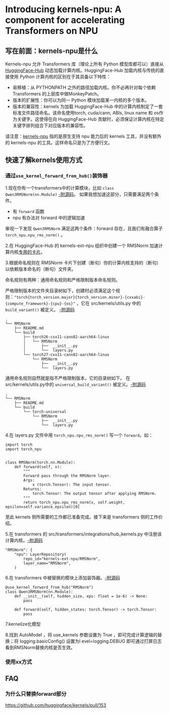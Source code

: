 # Introducing kernels-npu: A component for accelerating Transformers on NPU

## 写在前面：kernels-npu是什么
Kernels-npu 允许 Transformers 库（理论上所有 Python 模型库都可以）直接从 [HuggingFace-Hub](https://huggingface.co/) 动态加载计算内核。HuggingFace-Hub 加载内核与传统的直接使用 Python 计算内核的区别在于其具备以下特性：

- 易移植：从 PYTHONPATH 之外的路径加载内核。你不必再针对每个依赖 Transformers 的上层库中做MonkeyPatch。
- 版本的扩展性：你可以为同一 Python 模块加载某一内核的多个版本。
- 版本的兼容性：kernels 为加载 HuggingFace-Hub 中的计算内核制定了一套标准文件路径命名。该命名使用torch, cuda/cann, ABIs, linux name 和 os作为关键字。这使得在向 HuggingFace-Hub 贡献时，必须保证计算内核在特定关键字排列组合下对应版本的兼容性。

请注意：[kernels-npu](https://github.com/huggingface/kernels) 指的是原生支持 npu 能力后的 kernels 工具，并没有额外的 kernels-npu 的工具。这样命名只是为了方便行文。

## 快速了解kernels使用方式

### 通过`use_kernel_forward_from_hub()`装饰器

1.现在你有一个transformers中的计算模块，比如 `class Qwen3RMSNorm(nn.Module)` [-附源码](https://github.com/huggingface/transformers/blob/main/src/transformers/models/qwen3/modeling_qwen3.py#L50-L67)。 如果我想加速这部分，只需要满足两个条件。

- 有 `forward` 函数
- npu 有办法对 forward 中的逻辑加速

审视一下发现 `Qwen3RMSNorm` 满足这两个条件：forward 存在，且我们有融合算子 `torch_npu.npu_rms_norm()` 。

2.在 HuggingFace-Hub 的 kernels-ext-npu 组织中创建一个 RMSNorm 加速计算内核[专用的卡片](https://huggingface.co/kernels-ext-npu/RMSNorm)。

3.根据命名规则在 RMSNorm 卡片下创建（断句）你的计算内核支持的（断句）以依赖版本命名的（断句）文件夹。

命名规则有两种：通用命名规则和严格限制版本命名规则。

严格限制版本的文件夹目录树如下，创建时必须满足这个规则：`"torch{torch_version.major}{torch_version.minor}-{cxxabi}-{compute_framework}-{cpu}-{os}"` ，它在 src/kernels/utils.py 中的 `build_variant()` 被定义。 [-附源码](https://github.com/huggingface/kernels/blob/main/src/kernels/utils.py#L46-L80)

```
.
└── RMSNorm
    ├── README.md
    └── build
        ├── torch26-cxx11-cann82-aarch64-linux
        │   └── RMSNorm
        │       ├──  __init__.py
        │       └──  layers.py
        └── torch27-cxx11-cann82-aarch64-linux
            └── RMSNorm
                ├──  __init__.py
                └──  layers.py
```

通用命名规则自然就是指不严格限制版本，它的目录树如下。 在src/kernels/utils.py中的 `universal_build_variant()` 被定义。[-附源码](https://github.com/huggingface/kernels/blob/main/src/kernels/utils.py#L83-L85)

```
.
└── RMSNorm
    ├── README.md
    └── build
        └── torch-universal
            └── RMSNorm
                ├──  __init__.py
                └──  layers.py
```

4.在 layers.py 文件中用 `torch_npu.npu_rms_norm()` 写一个 `forward`。如：

```
import torch
import torch_npu


class RMSNorm(torch.nn.Module):
    def forward(self, x):
        """
        Forward pass through the RMSNorm layer.
        Args:
            x (torch.Tensor): The input tensor.
        Returns:
            torch.Tensor: The output tensor after applying RMSNorm.
        """
        return torch_npu.npu_rms_norm(x, self.weight, epsilon=self.variance_epsilon)[0]
```

至此 kernels 侧所需要的工作都已准备完成。接下来是 transformers 侧的工作价绍。

5.在 transformers 的 src/transformers/integrations/hub_kernels.py 中注册该计算内核。[-附源码](https://github.com/huggingface/transformers/blob/main/src/transformers/integrations/hub_kernels.py#L49)

```
"RMSNorm": {
    "npu": LayerRepository(
        repo_id="kernels-ext-npu/RMSNorm",
        layer_name="RMSNorm",
    )
```

6.在 transformers 中被替换的模块上添加装饰器。[-附源码](https://github.com/huggingface/transformers/blob/main/src/transformers/models/qwen3/modeling_qwen3.py#L49)

```
@use_kernel_forward_from_hub("RMSNorm")
class Qwen3RMSNorm(nn.Module):
    def __init__(self, hidden_size, eps: float = 1e-6) -> None:
        pass

    def forward(self, hidden_states: torch.Tensor) -> torch.Tensor:
        pass
```

7.kernelize化模型

8.找到 AutoModel ，将 use_kernels 参数设置为 True ，即可完成计算逻辑的替换；将 logging.basicConfig() 设置为l evel=logging.DEBUG 即可通过打屏日志看到RMSNorm替换内核是否生效。

### 使用xx方式



## FAQ 

### 为什么只替换forward部分

https://github.com/huggingface/kernels/pull/153
